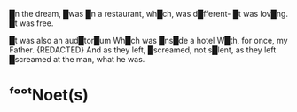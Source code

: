 

█n the dream, █was █n a restaurant, wh█ch, was d█fferent- █t was lov█ng. 
█t was free. 

█t was also an aud█tor█um
Wh█ch was █ns█de a hotel 
W█th, for once, my Father.
{REDACTED}
And as they left, █screamed, not s█lent, 
as they left █screamed at the man, what he was. 

# ᶠᵒᵒᵗNoet(s)

[^pe]: ![[Period]]